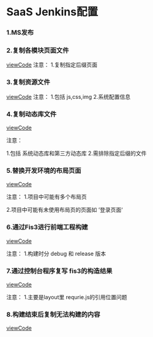 # SaaS  Jenkins配置

### 1.MS发布

### 2.复制各模块页面文件

[viewCode](/command/SAAS_CMD/CopyView.md)
注意：
  1.复制指定后缀页面

### 3.复制资源文件

[viewCode](/command/SAAS_CMD/CopyStatic.md)
注意：
  1.包括 js,css,img
  2.系统配置信息

### 4.复制动态库文件

[viewCode](/command/SAAS_CMD/CopyDll.md)

注意：

1.包括 系统动态库和第三方动态库
 2.需排除指定后缀的文件

### 5.替换开发环境的布局页面

[viewCode](/command/SAAS_CMD/CopyDevLayout.md)

注意：
 1.项目中可能有多个布局页

2.项目中可能有未使用布局页的页面如 ’登录页面‘

### 6.通过Fis3进行前端工程构建

[viewCode](/command/SAAS_CMD/Fis3Build.md)

注意：
     1.构建时分 debug 和 release 版本

### 7.通过控制台程序复写 fis3的构造结果

[viewCode](/command/SAAS_CMD/ConsoleOverwrite.md)

注意：
   1.主要是layout里 requrie.js的引用位置问题

### 8.构建结束后复制无法构建的内容

[viewCode](/command/SAAS_CMD/CopyNotBuildFile.md)

